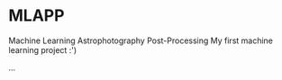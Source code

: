 # MLAPP
Machine Learning Astrophotography Post-Processing
My first machine learning project :')

...
